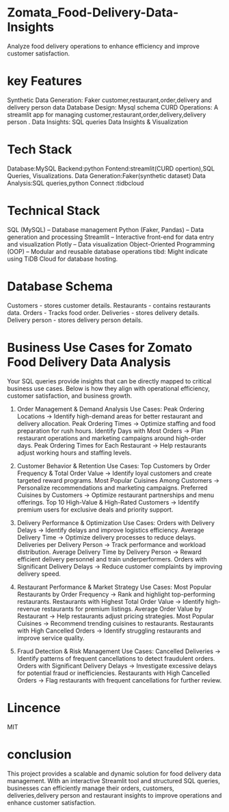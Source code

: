 # Zomata_Food-Delivery-Data-Insights
Analyze food delivery operations to enhance efficiency and  improve customer satisfaction.
# key Features
Synthetic Data Generation:
Faker customer,restaurant,order,delivery and delivery person data
Database Design:
Mysql schema
CURD Operations:
A streamlit app for managing customer,restaurant,order,delivery,delivery person .
Data Insights:
SQL queries 
Data Insights & Visualization
# Tech Stack
Database:MySQL
Backend:python
Fontend:streamlit(CURD opertion),SQL Queries, Visualizations.
Data Generation:Faker(synthetic dataset)
Data Analysis:SQL queries,python
Connect :tidbcloud
# Technical Stack
 SQL (MySQL) – Database management
 Python (Faker, Pandas) – Data generation and processing
 Streamlit – Interactive front-end for data entry and visualization
 Plotly – Data visualization
 Object-Oriented Programming (OOP) – Modular and reusable database operations
 tibd: Might indicate using TiDB Cloud for database hosting.
# Database Schema
Customers - stores customer details.
Restaurants - contains restaurants data.
Orders - Tracks food order.
Deliveries - stores delivery details.
Delivery person - stores delivery person details.
# Business Use Cases for Zomato Food Delivery Data Analysis
Your SQL queries provide insights that can be directly mapped to critical business use cases. Below is how they align with operational efficiency, customer satisfaction, and business growth.
1. Order Management & Demand Analysis
Use Cases:
Peak Ordering Locations → Identify high-demand areas for better restaurant and delivery allocation.
Peak Ordering Times → Optimize staffing and food preparation for rush hours.
Identify Days with Most Orders → Plan restaurant operations and marketing campaigns around high-order days.
Peak Ordering Times for Each Restaurant → Help restaurants adjust working hours and staffing levels.

2. Customer Behavior & Retention
Use Cases:
Top Customers by Order Frequency & Total Order Value → Identify loyal customers and create targeted reward programs.
Most Popular Cuisines Among Customers → Personalize recommendations and marketing campaigns.
Preferred Cuisines by Customers → Optimize restaurant partnerships and menu offerings.
Top 10 High-Value & High-Rated Customers → Identify premium users for exclusive deals and priority support.

3. Delivery Performance & Optimization
Use Cases:
Orders with Delivery Delays → Identify delays and improve logistics efficiency.
Average Delivery Time → Optimize delivery processes to reduce delays.
Deliveries per Delivery Person → Track performance and workload distribution.
Average Delivery Time by Delivery Person → Reward efficient delivery personnel and train underperformers.
Orders with Significant Delivery Delays → Reduce customer complaints by improving delivery speed.

4. Restaurant Performance & Market Strategy
Use Cases:
Most Popular Restaurants by Order Frequency → Rank and highlight top-performing restaurants.
Restaurants with Highest Total Order Value → Identify high-revenue restaurants for premium listings.
Average Order Value by Restaurant → Help restaurants adjust pricing strategies.
Most Popular Cuisines → Recommend trending cuisines to restaurants.
Restaurants with High Cancelled Orders → Identify struggling restaurants and improve service quality.

5. Fraud Detection & Risk Management
Use Cases:
Cancelled Deliveries → Identify patterns of frequent cancellations to detect fraudulent orders.
Orders with Significant Delivery Delays → Investigate excessive delays for potential fraud or inefficiencies.
Restaurants with High Cancelled Orders → Flag restaurants with frequent cancellations for further review.

# Lincence 
MIT
# conclusion
This project provides a scalable and dynamic solution for food delivery data management. With an interactive Streamlit tool and structured SQL queries, businesses can efficiently manage their orders, customers, deliveries,delivery person and restaurant insights to improve operations and enhance customer satisfaction.
